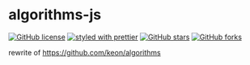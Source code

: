 # algorithms-js

[![GitHub license](https://img.shields.io/badge/license-MIT-blue.svg)](https://raw.githubusercontent.com/ZhengHe-MD/algorithms-js/master/LICENSE)
[![styled with prettier](https://img.shields.io/badge/styled_with-prettier-ff69b4.svg)](https://github.com/prettier/prettier)
[![GitHub stars](https://img.shields.io/github/stars/ZhengHe-MD/algorithms-js.svg)](https://github.com/ZhengHe-MD/algorithms-js/stargazers)
[![GitHub forks](https://img.shields.io/github/forks/ZhengHe-MD/algorithms-js.svg)](https://github.com/ZhengHe-MD/algorithms-js/network)

rewrite of https://github.com/keon/algorithms
